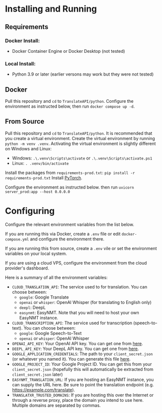 # Installing and Running
## Requirements
### Docker Install:
- Docker Container Engine or Docker Desktop (not tested)

### Local Install:
- Python 3.9 or later (earlier versons may work but they were not tested)

## Docker
Pull this repository and `cd` to `TranslateAPI/python`. Configure the environment as instructed below, then run `docker compose up -d`.

## From Source
Pull this repository and `cd` to `TranslateAPI/python`.
It is recommended that you create a virtual environment.
Create the virtual environment by running `python -m venv .venv`.
Activating the virtual environment is slightly different on Windows and Linux:
- Windows: `.\.venv\Scripts\activate` or `.\.venv\Scripts\activate.ps1`
- Linux: `. .venv/bin/activate`

Install the packages from `requirements-prod.txt`: `pip install -r requirements-prod.txt`
Install [PyTorch](https://pytorch.org/get-started/locally/).

Configure the environment as instructed below. then run `uvicorn server_prod:app --host 0.0.0.0`

# Configuring
Configure the relevant environment variables from the list below.

If you are running this via Docker, create a `.env` file or edit `docker-compose.yml` and configure the environment there.

If you are running this from source, create a `.env` vile or set the environment variables on your local system.

If you are using a cloud VPS, configure the environment from the cloud provider's dashboard.

Here is a summary of all the environment variables:
- `CLOUD_TRANSLATION_API`: The service used to for translation. You can choose between:
   - `google`: Google Translate
   - `openai` or `whisper`: OpenAI Whisper (for translating to English only)
   - `deepl`: DeepL
   - `easynmt`: EasyNMT. Note that you will need to host your own EasyNMT instance.
- `CLOUD_TRANSCRIPTION_API`: The service used for transcription (speech-to-text). You can choose between:
   - `google`: Google Speech-to-Text
   - `openai` or `whisper`: OpenAI Whisper
- `OPENAI_API_KEY`: Your OpenAI API key. You can get one from [here](https://platform.openai.com/docs/quickstart).
- `DEEPL_API_KEY`: Your DeepL API key. You can get one from [here](https://www.deepl.com/docs-api/api-access/authentication).
- `GOOGLE_APPLICATION_CREDENTIALS`: The path to your `client_secret.json` (or whatever you named it). You can generate this file [here](https://console.cloud.google.com/).
- `GOOGLE_PROJECT_ID`: Your Google Project ID. You can get this from your `client_secret.json` (hopefully this will automatically be extracted from `client_secret.json` later)
- `EASYNMT_TRANSLATION_URL`: If you are hosting an EasyNMT instance, you can supply the URL here. Be sure to point the translation endpoint (e.g. https://example.com/translate).
- `TRANSLATXR_TRUSTED_DOMAINS`: If you are hosting this over the Internet or through a reverse proxy, place the domain you intend to use here. Multiple domains are separated by commas.

